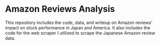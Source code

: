 # Amazon Reviews Analysis 
This repository includes the code, data, and writeup on Amazon reviews' impact on stock performance in Japan and America. It also includes the code for the web scraper I utilized to scrape the Japanese Amazon review data. 

